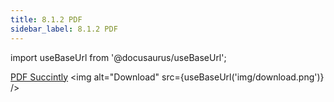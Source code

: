 ```yaml
---
title: 8.1.2 PDF 
sidebar_label: 8.1.2 PDF
---
```


import useBaseUrl from '@docusaurus/useBaseUrl';

[PDF Succintly](https://www.syncfusion.com/ebooks/pdf) <img alt="Download" src={useBaseUrl('img/download.png')} />

